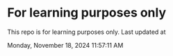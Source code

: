 # For learning purposes only
This repo is for learning purposes only.
Last updated at

Monday, November 18, 2024 11:57:11 AM

